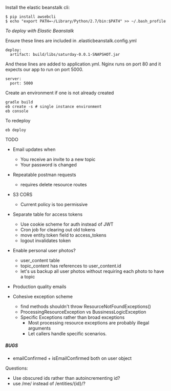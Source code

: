 Install the elastic beanstalk cli:
```
$ pip install awsebcli
$ echo "export PATH=~/Library/Python/2.7/bin:$PATH" >> ~/.bash_profile
```

*To deploy with Elastic Beanstalk*

Ensure these lines are included in .elasticbeanstalk.config.yml
```
deploy:
  artifact: build/libs/saturday-0.0.1-SNAPSHOT.jar
```

And these lines are added to application.yml. Nginx runs on port 80 and it expects our app to run on port 5000.
```
server:
  port: 5000
```

Create an environment if one is not already created
```
gradle build
eb create -s # single instance environment
eb console
```

To redeploy
```
eb deploy
```

TODO
* Email updates when
  * You receive an invite to a new topic
  * Your password is changed
* Repeatable postman requests
  * requires delete resource routes

* S3 CORS
  * Current policy is too permissive

* Separate table for access tokens
  * Use cookie scheme for auth instead of JWT
  * Cron job for clearing out old tokens
  * move entity.token field to access_tokens
  * logout invalidates token

* Enable personal user photos? 
    * user_content table
    * topic_content has references to user_content.id
    * let's us backup all user photos without requiring each photo to have a topic
    
* Production quality emails

* Cohesive exception scheme
  * find<resource> methods shouldn't throw ResourceNotFoundExceptions()
  * ProcessingResourceException vs BussinessLogicException
  * Specific Exceptions rather than broad exceptions
    * Most processing resource exceptions are probably illegal arguments
    * Let callers handle specific scenarios.
    
    
##### BUGS
* emailConfirmed + isEmailConfirmed both on user object

Questions:
* Use obscured ids rather than autoincrementing id?
* use /me/<resource> instead of /entities/{id}/<resource>?

